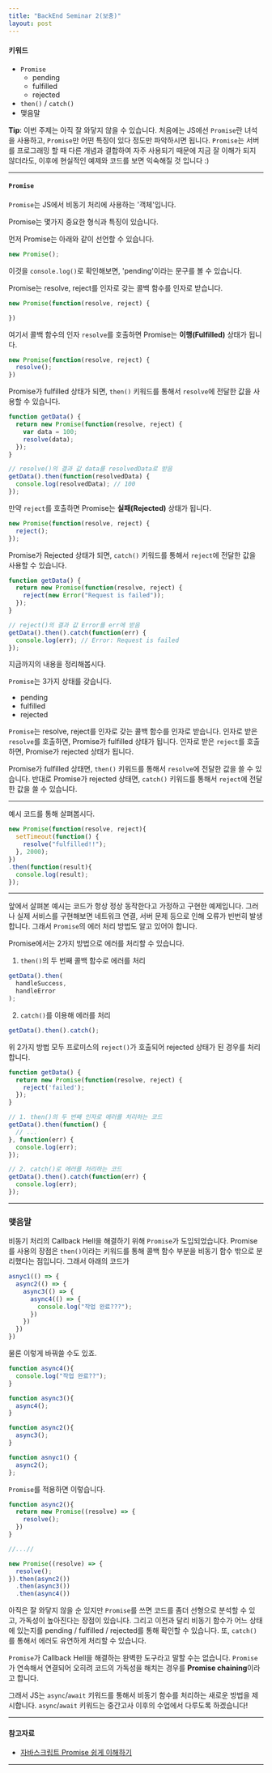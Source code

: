 ```yaml
---
title: "BackEnd Seminar 2(보충)"
layout: post
---
```


#### 키워드
- `Promise`
  - pending
  - fulfilled
  - rejected
- `then()` / `catch()`
- 맺음말

**Tip**: 이번 주제는 아직 잘 와닿지 않을 수 있습니다. 처음에는 JS에선 `Promise`란 녀석을 사용하고, `Promise`만 어떤 특징이 있다 정도만 파악하시면 됩니다. `Promise`는 서버를 프로그래밍 할 때 다른 개념과 결합하여 자주 사용되기 때문에 지금 잘 이해가 되지 않더라도, 이후에 현실적인 예제와 코드를 보면 익숙해질 것 입니다 :)

<hr>

#### `Promise`
`Promise`는 JS에서 비동기 처리에 사용하는 '객체'입니다. 

Promise는 몇가지 중요한 형식과 특징이 있습니다.

먼저 Promise는 아래와 같이 선언할 수 있습니다.

``` javascript
new Promise();
```

이것을 `console.log()`로 확인해보면, 'pending'이라는 문구를 볼 수 있습니다.

Promise는 resolve, reject를 인자로 갖는 콜백 함수를 인자로 받습니다.

``` javascript
new Promise(function(resolve, reject) {

})
```

여기서 콜백 함수의 인자 `resolve`를 호출하면 Promise는 **이행(Fulfilled)** 상태가 됩니다.

``` javascript
new Promise(function(resolve, reject) {
  resolve();
})
```

Promise가 fulfilled 상태가 되면, `then()` 키워드를 통해서 `resolve`에 전달한 값을 사용할 수 있습니다.

``` javascript
function getData() {
  return new Promise(function(resolve, reject) {
    var data = 100;
    resolve(data);
  });
}

// resolve()의 결과 값 data를 resolvedData로 받음
getData().then(function(resolvedData) {
  console.log(resolvedData); // 100
});
```

만약 `reject`를 호출하면 Promise는 **실패(Rejected)** 상태가 됩니다.

``` javascript
new Promise(function(resolve, reject) {
  reject();
});
```

Promise가 Rejected 상태가 되면, `catch()` 키워드를 통해서 `reject`에 전달한 값을 사용할 수 있습니다.

``` javascript
function getData() {
  return new Promise(function(resolve, reject) {
    reject(new Error("Request is failed"));
  });
}

// reject()의 결과 값 Error를 err에 받음
getData().then().catch(function(err) {
  console.log(err); // Error: Request is failed
});
```

지금까지의 내용을 정리해봅시다.

`Promise`는 3가지 상태를 갖습니다.
- pending
- fulfilled
- rejected

`Promise`는 resolve, reject를 인자로 갖는 콜백 함수를 인자로 받습니다. 인자로 받은 `resolve`를 호출하면, Promise가 fulfilled 상태가 됩니다. 인자로 받은 `reject`를 호출하면, Promise가 rejected 상태가 됩니다.

Promise가 fulfilled 상태면, `then()` 키워드를 통해서 `resolve`에 전달한 값을 쓸 수 있습니다. 반대로 Promise가 rejected 상태면, `catch()` 키워드를 통해서 `reject`에 전달한 값을 쓸 수 있습니다.

<hr>

예시 코드를 통해 살펴봅시다.

``` javascript
new Promise(function(resolve, reject){
  setTimeout(function() {
    resolve("fulfilled!!");
  }, 2000);
})
.then(function(result){
  console.log(result);
});
```

<hr>

앞에서 살펴본 예시는 코드가 항상 정상 동작한다고 가정하고 구현한 예제입니다. 그러나 실제 서비스를 구현해보면 네트워크 연결, 서버 문제 등으로 인해 오류가 빈번히 발생합니다. 그래서 `Promise`의 에러 처리 방법도 알고 있어야 합니다.

Promise에서는 2가지 방법으로 에러를 처리할 수 있습니다.

1. `then()`의 두 번째 콜백 함수로 에러를 처리
``` javascript
getData().then(
  handleSuccess,
  handleError
);
```

2. `catch()`를 이용해 에러를 처리
``` javascript
getData().then().catch();
```

위 2가지 방법 모두 프로미스의 `reject()`가 호출되어 rejected 상태가 된 경우를 처리합니다.

``` javascript
function getData() {
  return new Promise(function(resolve, reject) {
    reject('failed');
  });
}

// 1. then()의 두 번째 인자로 에러를 처리하는 코드
getData().then(function() {
  // ...
}, function(err) {
  console.log(err);
});

// 2. catch()로 에러를 처리하는 코드
getData().then().catch(function(err) {
  console.log(err);
});
```

<hr>

### 맺음말
비동기 처리의 Callback Hell을 해결하기 위해 `Promise`가 도입되었습니다. Promise를 사용의 장점은 `then()`이라는 키워드를 통해 콜백 함수 부분을 비동기 함수 밖으로 분리했다는 점입니다. 그래서 아래의 코드가

``` javascript
asnyc1(() => {
  async2(() => {
    async3(() => {
      async4(() => {
        console.log("작업 완료???");
      })
    })
  })
})
```

물론 이렇게 바꿔쓸 수도 있죠.

``` javascript
function async4(){
  console.log("작업 완료??");
}

function async3(){
  async4();
}

function async2(){
  async3();
}

function asnyc1() {
  async2();
};
```

`Promise`를 적용하면 이렇습니다.
``` javascript
function async2(){
  return new Promise((resolve) => {
    resolve();
  })
}

//...//

new Promise((resolve) => {
  resolve();
}).then(async2())
  .then(async3())
  .then(async4())
```

아직은 잘 와닿지 않을 순 있지만 `Promise`를 쓰면 코드를 좀더 선형으로 분석할 수 있고, 가독성이 높아진다는 장점이 있습니다. 그리고 이전과 달리 비동기 함수가 어느 상태에 있는지를 pending / fulfilled / rejected를 통해 확인할 수 있습니다. 또, `catch()`를 통해서 에러도 유연하게 처리할 수 있습니다.

`Promise`가 Callback Hell을 해결하는 완벽한 도구라고 말할 수는 없습니다. `Promise`가 연속해서 연결되어 오히려 코드의 가독성을 해치는 경우를 **Promise chaining**이라고 합니다.

그래서 JS는 `async`/`await` 키워드를 통해서 비동기 함수를 처리하는 새로운 방법을 제시합니다. `async`/`await` 키워드는 중간고사 이후의 수업에서 다루도록 하겠습니다!

<hr>

#### 참고자료
- [자바스크립트 Promise 쉽게 이해하기](https://joshua1988.github.io/web-development/javascript/promise-for-beginners/)


<hr>

